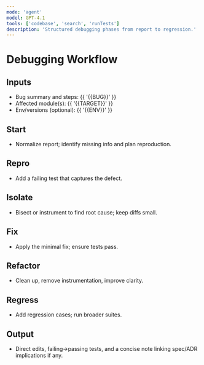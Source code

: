 ```yaml
---
mode: 'agent'
model: GPT-4.1
tools: ['codebase', 'search', 'runTests']
description: 'Structured debugging phases from report to regression.'
---
```


# Debugging Workflow

## Inputs
- Bug summary and steps: {{ '{{BUG}}' }}
- Affected module(s): {{ '{{TARGET}}' }}
- Env/versions (optional): {{ '{{ENV}}' }}

## Start
- Normalize report; identify missing info and plan reproduction.

## Repro
- Add a failing test that captures the defect.

## Isolate
- Bisect or instrument to find root cause; keep diffs small.

## Fix
- Apply the minimal fix; ensure tests pass.

## Refactor
- Clean up, remove instrumentation, improve clarity.

## Regress
- Add regression cases; run broader suites.

## Output
- Direct edits, failing→passing tests, and a concise note linking spec/ADR implications if any.

